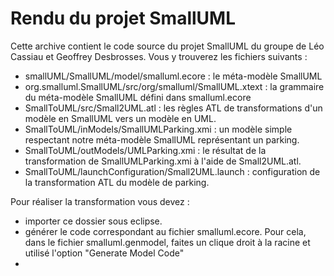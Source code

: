 # Rendu du projet SmallUML

Cette archive contient le code source du projet SmallUML du groupe de Léo Cassiau et Geoffrey Desbrosses.
Vous y trouverez les fichiers suivants :

- smallUML/SmallUML/model/smalluml.ecore : le méta-modèle SmallUML
- org.smalluml.SmallUML/src/org/smalluml/SmallUML.xtext : la grammaire du méta-modèle SmallUML défini dans smalluml.ecore
- SmallToUML/src/Small2UML.atl : les règles ATL de transformations d'un modèle en SmallUML vers un modèle en UML.
- SmallToUML/inModels/SmallUMLParking.xmi : un modèle simple respectant notre méta-modèle SmallUML représentant un parking.
- SmallToUML/outModels/UMLParking.xmi : le résultat de la transformation de SmallUMLParking.xmi à l'aide de Small2UML.atl.
- SmallToUML/launchConfiguration/Small2UML.launch : configuration de la transformation ATL du modèle de parking.

Pour réaliser la transformation vous devez :

- importer ce dossier sous eclipse.
- générer le code correspondant au fichier smalluml.ecore. Pour cela, dans le fichier smalluml.genmodel, faites un clique droit à la racine et utilisé l'option "Generate Model Code"
- 

